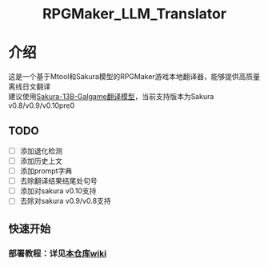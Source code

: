 <div align="center">
<h1>
  RPGMaker_LLM_Translator
</h1>
</div>

# 介绍
这是一个基于Mtool和Sakura模型的RPGMaker游戏本地翻译器，能够提供高质量离线日文翻译  
建议使用[Sakura-13B-Galgame翻译模型](https://github.com/SakuraLLM/Sakura-13B-Galgame)，当前支持版本为Sakura v0.8/v0.9/v0.10pre0

## TODO
- [ ] 添加退化检测
- [ ] 添加历史上文
- [ ] 添加prompt字典
- [ ] 去除翻译结果结尾处句号
- [ ] 添加对sakura v0.10支持
- [ ] 去除对sakura v0.9/v0.8支持

## 快速开始
### 部署教程：详见[本仓库wiki](https://github.com/fkiliver/RPGMaker_LLM_Translator/wiki)
